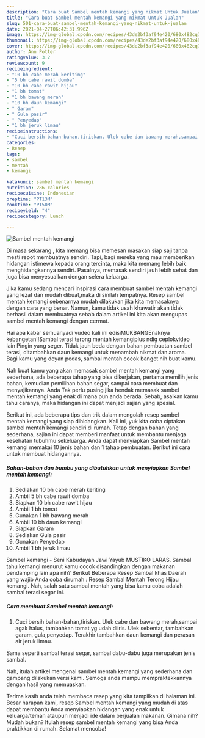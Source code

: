 ```yaml
---
description: "Cara buat Sambel mentah kemangi yang nikmat Untuk Jualan"
title: "Cara buat Sambel mentah kemangi yang nikmat Untuk Jualan"
slug: 501-cara-buat-sambel-mentah-kemangi-yang-nikmat-untuk-jualan
date: 2021-04-27T06:42:31.996Z
image: https://img-global.cpcdn.com/recipes/43de2bf3af94e420/680x482cq70/sambel-mentah-kemangi-foto-resep-utama.jpg
thumbnail: https://img-global.cpcdn.com/recipes/43de2bf3af94e420/680x482cq70/sambel-mentah-kemangi-foto-resep-utama.jpg
cover: https://img-global.cpcdn.com/recipes/43de2bf3af94e420/680x482cq70/sambel-mentah-kemangi-foto-resep-utama.jpg
author: Ann Potter
ratingvalue: 3.2
reviewcount: 9
recipeingredient:
- "10 bh cabe merah keriting"
- "5 bh cabe rawit domba"
- "10 bh cabe rawit hijau"
- "1 bh tomat"
- "1 bh bawang merah"
- "10 bh daun kemangi"
- " Garam"
- " Gula pasir"
- " Penyedap"
- "1 bh jeruk limau"
recipeinstructions:
- "Cuci bersih bahan-bahan,tiriskan. Ulek cabe dan bawang merah,sampai agak halus, tambahkan tomat yg udah diiris. Ulek sebentar, tambahkan garam, gula,penyedap. Terakhir tambahkan daun kemangi dan perasan air jeruk limau."
categories:
- Resep
tags:
- sambel
- mentah
- kemangi

katakunci: sambel mentah kemangi 
nutrition: 286 calories
recipecuisine: Indonesian
preptime: "PT13M"
cooktime: "PT50M"
recipeyield: "4"
recipecategory: Lunch

---
```



![Sambel mentah kemangi](https://img-global.cpcdn.com/recipes/43de2bf3af94e420/680x482cq70/sambel-mentah-kemangi-foto-resep-utama.jpg)

Di masa  sekarang , kita memang bisa memesan masakan siap saji tanpa mesti repot membuatnya sendiri. Tapi, bagi mereka yang mau memberikan hidangan istimewa kepada orang tercinta, maka kita memang lebih baik menghidangkannya sendiri. Pasalnya, memasak sendiri jauh lebih sehat dan juga bisa menyesuaikan dengan selera keluarga.

Jika kamu sedang mencari inspirasi cara membuat sambel mentah kemangi yang lezat dan mudah dibuat,maka di sinilah tempatnya. Resep sambel mentah kemangi  sebenarnya mudah dilakukan jika kita memasaknya dengan cara yang benar. Namun, kamu tidak usah khawatir akan tidak berhasil dalam membuatnya 
sebab dalam artikel ini kita akan mengupas sambel mentah kemangi dengan cermat.  

Hai apa kabar semuanyadi vudeo kali ini edisiMUKBANGEnaknya kebangetan‼️Sambal terasi terong mentah kemangiplus ndig ceplokvideo lain Pingin yang seger. Tidak jauh beda dengan bahan pembuatan sambel terasi, ditambahkan daun kemangi untuk menambah nikmat dan aroma. Bagi kamu yang doyan pedas, sambal mentah cocok banget nih buat kamu.

Nah buat kamu yang akan memasak sambel mentah kemangi yang sederhana, ada beberapa tahap yang bisa dikerjakan, pertama memilih jenis bahan, kemudian pemilihan bahan segar, sampai cara membuat dan menyajikannya. Anda Tak perlu pusing jika hendak memasak sambel mentah kemangi yang enak di mana pun anda berada. Sebab, asalkan kamu  tahu caranya, maka hidangan ini dapat menjadi sajian yang spesial.

Berikut ini, ada beberapa tips dan trik dalam mengolah resep sambel mentah kemangi yang siap dihidangkan. Kali ini, yuk kita coba ciptakan sambel mentah kemangi sendiri di rumah. Tetap dengan bahan yang sederhana, sajian ini dapat memberi manfaat untuk membantu menjaga kesehatan tubuhmu sekeluarga. Anda dapat menyiapkan Sambel mentah kemangi memakai 10 jenis bahan dan 1 tahap pembuatan. Berikut ini cara untuk membuat hidangannya.

<!--inarticleads1-->

##### Bahan-bahan dan bumbu yang dibutuhkan untuk menyiapkan Sambel mentah kemangi:

1. Sediakan 10 bh cabe merah keriting
1. Ambil 5 bh cabe rawit domba
1. Siapkan 10 bh cabe rawit hijau
1. Ambil 1 bh tomat
1. Gunakan 1 bh bawang merah
1. Ambil 10 bh daun kemangi
1. Siapkan  Garam
1. Sediakan  Gula pasir
1. Gunakan  Penyedap
1. Ambil 1 bh jeruk limau


Sambel kemangi - Seni Kabudayan Jawi Yayub MUSTIKO LARAS. Sambal tahu kemangi menurut kamu cocok disandingkan dengan makanan pendamping lain apa nih? Berikut Beberapa Resep Sambal khas Daerah yang wajib Anda coba dirumah : Resep Sambal Mentah Terong Hijau kemangi. Nah, salah satu sambal mentah yang bisa kamu coba adalah sambal terasi segar ini. 

<!--inarticleads2-->

##### Cara membuat Sambel mentah kemangi:

1. Cuci bersih bahan-bahan,tiriskan. Ulek cabe dan bawang merah,sampai agak halus, tambahkan tomat yg udah diiris. Ulek sebentar, tambahkan garam, gula,penyedap. Terakhir tambahkan daun kemangi dan perasan air jeruk limau.


Sama seperti sambal terasi segar, sambal dabu-dabu juga merupakan jenis sambal. 

Nah, itulah artikel mengenai  sambel mentah kemangi  yang sederhana dan gampang dilakukan versi kami. Semoga anda mampu mempraktekkannya dengan hasil yang memuaskan. 

Terima kasih anda telah membaca resep yang kita tampilkan di halaman ini. Besar harapan kami, resep  Sambel mentah kemangi yang mudah di atas dapat membantu Anda menyiapkan hidangan yang enak untuk keluarga/teman ataupun menjadi ide dalam berjualan makanan. Gimana nih? Mudah bukan? Itulah resep sambel mentah kemangi yang bisa Anda praktikkan di rumah. Selamat mencoba!

